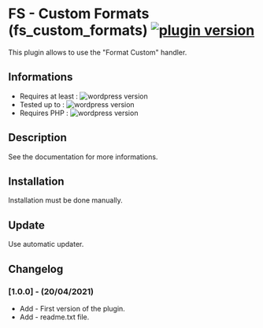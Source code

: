 # FS - Custom Formats (fs_custom_formats) [![plugin version](https://img.shields.io/badge/version-v1.0.0-color.svg)](https://github.com/Faire-savoir/fs_custom_formats/releases/latest)

This plugin allows to use the "Format Custom" handler.

## Informations

- Requires at least : ![wordpress version](https://img.shields.io/badge/WP-5.3.2-orange.svg)
- Tested up to : ![wordpress version](https://img.shields.io/badge/WP-5.6-green.svg)
- Requires PHP : ![wordpress version](https://img.shields.io/badge/PHP-7.0-blue.svg)

## Description

See the documentation for more informations.

## Installation

Installation must be done manually.<br>

## Update

Use automatic updater.


## Changelog

### [1.0.0] - (20/04/2021)

* Add - First version of the plugin.
* Add - readme.txt file.
